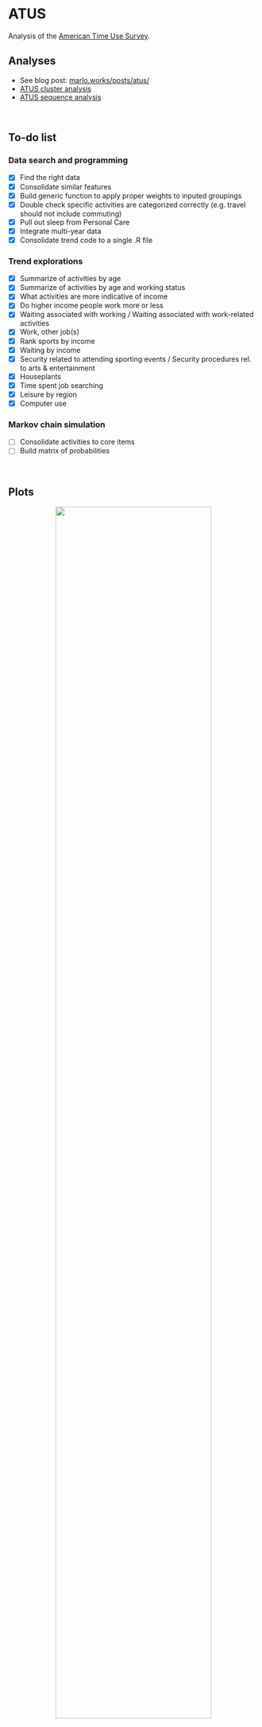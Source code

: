 # ATUS
Analysis of the [American Time Use Survey](https://www.bls.gov/tus/).  

## Analyses
- See blog post: [marlo.works/posts/atus/](https://joemarlo.github.io/posts/atus/)
- [ATUS cluster analysis](https://github.com/joemarlo/ATUS-cluster-analysis)
- [ATUS sequence analysis](https://github.com/joemarlo/ATUS-sequence-analysis)

<br>

## To-do list

### Data search and programming
- [x] Find the right data
- [x] Consolidate similar features
- [x] Build generic function to apply proper weights to inputed groupings
- [x] Double check specific activities are categorized correctly (e.g. travel should not include commuting)
- [x] Pull out sleep from Personal Care
- [x] Integrate multi-year data
- [x] Consolidate trend code to a single .R file

### Trend explorations
- [x] Summarize of activities by age
- [x] Summarize of activities by age and working status
- [x] What activities are more indicative of income
- [x] Do higher income people work more or less
- [x] Waiting associated with working / Waiting associated with work-related activities
- [x] Work, other job(s)
- [x] Rank sports by income
- [x] Waiting by income
- [x] Security related to attending sporting events / Security procedures rel. to arts & entertainment
- [x] Houseplants
- [x] Time spent job searching
- [x] Leisure by region
- [x] Computer use

### Markov chain simulation
- [ ] Consolidate activities to core items
- [ ] Build matrix of probabilities

<br>

## Plots

<p align="center">
<img src="Plots/TV_by_age_sex.svg" width=79%>
</p>


